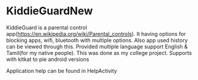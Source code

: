 # KiddieGuardNew

KiddieGuard is a parental control app(https://en.wikipedia.org/wiki/Parental_controls). 
It having options for blocking apps, wifi, bluetooth with multiple options. 
Also app used history can be viewed through this. 
Provided multiple language support English & Tamil(for my native people).
This was done as my college project. 
Supports with kitkat to pie android versions

Application help can be found in HelpActivity
